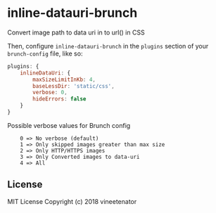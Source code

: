 # inline-datauri-brunch

Convert image path to data uri in to url() in CSS

Then, configure `inline-datauri-brunch` in the `plugins` section of your `brunch-config` file, like so:

```javascript
plugins: {
    inlineDataUri: {
        maxSizeLimitInKb: 4,
        baseLessDir: 'static/css',
        verbose: 0,
        hideErrors: false
    }
}
```

Possible verbose values for Brunch config
```
    0 => No verbose (default)
    1 => Only skipped images greater than max size
    2 => Only HTTP/HTTPS images
    3 => Only Converted images to data-uri
    4 => All
```
## License

MIT License
Copyright (c) 2018 vineetenator
